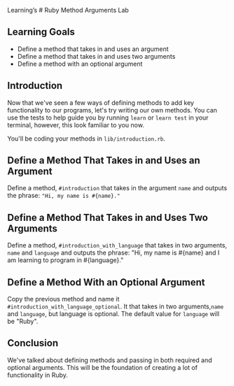 Learning’s # Ruby Method Arguments Lab

## Learning Goals

- Define a method that takes in and uses an argument
- Define a method that takes in and uses two arguments
- Define a method with an optional argument

## Introduction

Now that we've seen a few ways of defining methods to add key functionality to
our programs, let's try writing our own methods. You can use the
tests to help guide you by running `learn` or `learn test` in your terminal,
however, this look familiar to you now.

You'll be coding your methods in `lib/introduction.rb`.

## Define a Method That Takes in and Uses an Argument

Define a method, `#introduction` that takes in the argument `name` and outputs
the phrase: `"Hi, my name is #{name}."`

## Define a Method That Takes in and Uses Two Arguments

Define a method, `#introduction_with_language` that takes in two arguments,
`name` and `language` and outputs the phrase: "Hi, my name is #{name} and I am
learning to program in #{language}."

## Define a Method With an Optional Argument

Copy the previous method and name it `#introduction_with_language_optional`. It
that takes in two arguments,`name` and `language`, but language is optional. The
default value for `language` will be "Ruby".

## Conclusion

We've talked about defining methods and passing in both required and optional
arguments. This will be the foundation of creating a lot of functionality in
Ruby.
